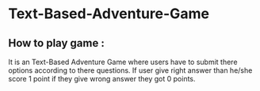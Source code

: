 # Text-Based-Adventure-Game
## How to play game : 
It is an Text-Based Adventure Game where users have to submit there options according to there questions. If user give right answer than he/she score 1 point if they give wrong answer they got 0 points.
